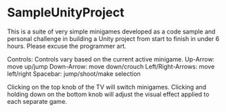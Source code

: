 # SampleUnityProject
This is a suite of very simple minigames developed as a code sample and personal challenge in building a Unity project from start to finish in under 6 hours. Please excuse the programmer art.

Controls:
Controls vary based on the current active minigame.
Up-Arrow: move up/jump
Down-Arrow: move down/crouch
Left/Right-Arrows: move left/right
Spacebar: jump/shoot/make selection

Clicking on the top knob of the TV will switch minigames. Clicking and holding down on the bottom knob will adjust the visual effect applied to each separate game.
